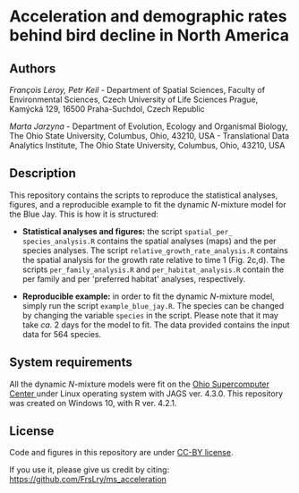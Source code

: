# Acceleration and demographic rates behind bird decline in North America

## Authors

*François Leroy, Petr Keil* - Department of Spatial Sciences, Faculty of Environmental Sciences, Czech University of Life Sciences Prague, Kamýcká 129, 16500 Praha-Suchdol, Czech Republic

*Marta Jarzyna* - Department of Evolution, Ecology and Organismal Biology, The Ohio State University, Columbus, Ohio, 43210, USA - Translational Data Analytics Institute, The Ohio State University, Columbus, Ohio, 43210, USA

## Description

This repository contains the scripts to reproduce the statistical analyses, figures, and a reproducible example to fit the dynamic *N*-mixture model for the Blue Jay. This is how it is structured:

* **Statistical analyses and figures:** the script `spatial_per_ species_analysis.R` contains the spatial analyses (maps) and the per species analyses. The script `relative_growth_rate_analysis.R` contains the spatial analysis for the growth rate relative to time 1 (Fig. 2c,d). The scripts `per_family_analysis.R` and `per_habitat_analysis.R` contain the per family and per 'preferred habitat' analyses, respectively. 

* **Reproducible example:** in order to fit the dynamic *N*-mixture model, simply run the script `example_blue_jay.R`. The species can be changed by changing the variable `species` in the script. Please note that it may take *ca.* 2 days for the model to fit. The data provided contains the input data for 564 species. 

## System requirements

All the dynamic *N*-mixture models were fit on the [Ohio Supercomputer Center ](https://www.oh-tech.org/) under Linux operating system with JAGS ver. 4.3.0. This repository was created on Windows 10, with R ver. 4.2.1.   

## License

Code and figures in this repository are under [CC-BY license](https://creativecommons.org/share-your-work/cclicenses/). 

If you use it, please give us credit by citing: https://github.com/FrsLry/ms_acceleration